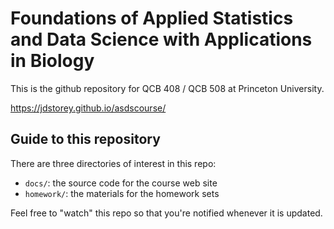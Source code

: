 # Foundations of Applied Statistics and Data Science with Applications in Biology

This is the github repository for QCB 408 / QCB 508 at Princeton University.
  
https://jdstorey.github.io/asdscourse/
  

## Guide to this repository
 
There are three directories of interest in this repo:

- `docs/`:  the source code for the course web site
- `homework/`: the materials for the homework sets

Feel free to "watch" this repo so that you're notified whenever it is updated.
